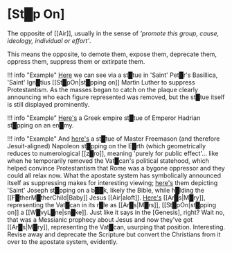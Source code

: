 # **[St█p On]**

The opposite of [[Air]], usually in the sense of *'promote this group, cause, ideology, individual or effort'*.

This means the opposite, to demote them, expose them, deprecate them, oppress them, suppress them or extirpate them.

!!! info "Example"
    [Here](http://stpetersbasilica.info/Statues/Founders/IgnatiusLoyola/Ignatius%20Loyola.htm) we can see via a st█tue in 'Saint' Pet█r's Basillica, 'Saint' Ign█tius [[St█pOn|st█pping on]]
    Martin Luther to suppress Protestantism.  As the masses began to catch on the plaque clearly announcing who each figure represented was removed, but the st█tue itself is still displayed prominently.
    
!!! info "Example"
    [Here's](https://www.art.com/products/p56428225827-sa-i8440589/marble-statue-of-emperor-hadrian-stepping-on-enemy-from-ierapetra-ancient-hierapytna-greece.htm) a Greek empire st█tue of Emperor Hadrian st█pping on an en█my.

!!! info "Example"
    And [here's](https://www.stockvault.net/photo/268142/napoleon-stepping-on-the-earth) a st█tue of Master Freemason (and therefore Jesuit-aligned) Napoleon st█pping on the E█rth (which geometrically reduces to numerological [[z█ro]], meaning 'purely for public effect'... like when he temporarily removed the Vat█can's political statehood, which helped convince Protestantism that Rome was a bygone oppressor and they could all relax now.  What the apostate system has symbolically announced itself as suppressing makes for interesting viewing; [here's](http://www.traditionalcatholicpriest.com/2015/09/10/st-joseph-stepping-on-book/) them depicting 'Saint' Joseph st█pping on a b██k, likely the Bible, while h█lding the [[F█therM█therChild|Baby]] Jesus [[Air|aloft]].  [Here's](https://www.holyart.com/religious-items/statues/fiberglass-statues/blessed-mary-statue-stepping-on-snake-85-cm-painted-fiberglass) [[Ar█s|M█ry]], representing the Vat█can in its r█le as [[Ar█s|M█rs]], [[St█pOn|st█pping on]] a [[W█vyL█ne|sn█ke]].  Just like it says in the [Genesis], right?  Wait no, that was a Messianic prophecy about Jesus and now they've got [[Ar█s|M█ry]], representing the Vat█can, usurping that position.  Interesting.  Revise away and deprecate the Scripture but convert the Christians from it over to the apostate system, evidently.
